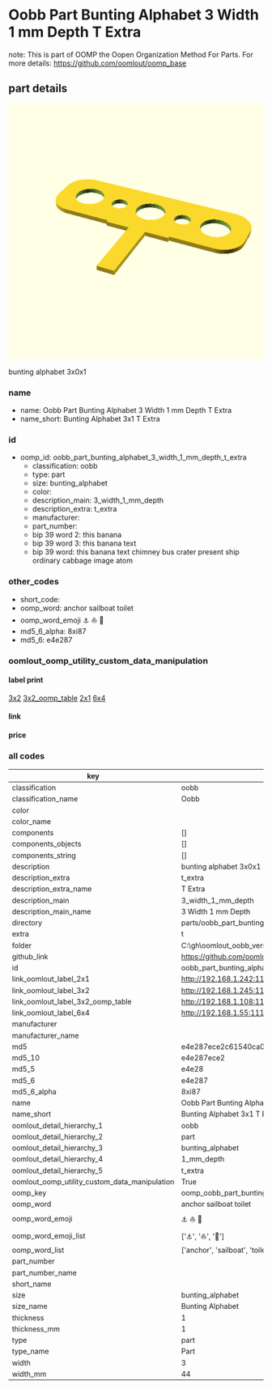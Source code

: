 # Oobb Part Bunting Alphabet 3 Width 1 mm Depth T Extra  

note: This is part of OOMP the Oopen Organization Method For Parts. For more details: https://github.com/oomlout/oomp_base

##  part details
  

[![](3dpr.png)](3dpr.png)

bunting alphabet 3x0x1



### name
* name: Oobb Part Bunting Alphabet 3 Width 1 mm Depth T Extra
* name_short: Bunting Alphabet 3x1 T Extra
### id
* oomp_id: oobb_part_bunting_alphabet_3_width_1_mm_depth_t_extra
  * classification: oobb
  * type: part
  * size: bunting_alphabet
  * color: 
  * description_main: 3_width_1_mm_depth
  * description_extra: t_extra
  * manufacturer: 
  * part_number: 
  * bip 39 word 2: this banana
  * bip 39 word 3: this banana text
  * bip 39 word: this banana text chimney bus crater present ship ordinary cabbage image atom

### other_codes
* short_code: 
* oomp_word: anchor sailboat toilet
* oomp_word_emoji :anchor: :sailboat: :toilet:
* md5_6_alpha: 8xi87
* md5_6: e4e287






### oomlout_oomp_utility_custom_data_manipulation
#### label print
[3x2](http://192.168.1.245:1112/?label=oomp%208xi87)
[3x2_oomp_table](http://192.168.1.108:1112/?label=oomp%208xi87)
[2x1](http://192.168.1.242:1112/?label=oomp%208xi87)
[6x4](http://192.168.1.55:1112/?label=oomp%208xi87)    

#### link

                              

#### price







### all codes 
| key | value |  
| --- | --- |  
| classification | oobb |  
| classification_name | Oobb |  
| color |  |  
| color_name |  |  
| components | [] |  
| components_objects | [] |  
| components_string | [] |  
| description | bunting alphabet 3x0x1 |  
| description_extra | t_extra |  
| description_extra_name | T Extra |  
| description_main | 3_width_1_mm_depth |  
| description_main_name | 3 Width 1 mm Depth |  
| directory | parts/oobb_part_bunting_alphabet_3_width_1_mm_depth_t_extra |  
| extra | t |  
| folder | C:\gh\oomlout_oobb_version_4_generated_parts\things\oobb_part_bunting_alphabet_3_width_1_mm_depth_t_extra |  
| github_link | https://github.com/oomlout/oomlout_oomp_part_src/tree/main/parts/oobb_part_bunting_alphabet_3_width_1_mm_depth_t_extra |  
| id | oobb_part_bunting_alphabet_3_width_1_mm_depth_t_extra |  
| link_oomlout_label_2x1 | http://192.168.1.242:1112/?label=oomp%208xi87 |  
| link_oomlout_label_3x2 | http://192.168.1.245:1112/?label=oomp%208xi87 |  
| link_oomlout_label_3x2_oomp_table | http://192.168.1.108:1112/?label=oomp%208xi87 |  
| link_oomlout_label_6x4 | http://192.168.1.55:1112/?label=oomp%208xi87 |  
| manufacturer |  |  
| manufacturer_name |  |  
| md5 | e4e287ece2c61540ca0f7281bf448f06 |  
| md5_10 | e4e287ece2 |  
| md5_5 | e4e28 |  
| md5_6 | e4e287 |  
| md5_6_alpha | 8xi87 |  
| name | Oobb Part Bunting Alphabet 3 Width 1 mm Depth T Extra |  
| name_short | Bunting Alphabet 3x1 T Extra |  
| oomlout_detail_hierarchy_1 | oobb |  
| oomlout_detail_hierarchy_2 | part |  
| oomlout_detail_hierarchy_3 | bunting_alphabet |  
| oomlout_detail_hierarchy_4 | 1_mm_depth |  
| oomlout_detail_hierarchy_5 | t_extra |  
| oomlout_oomp_utility_custom_data_manipulation | True |  
| oomp_key | oomp_oobb_part_bunting_alphabet_3_width_1_mm_depth_t_extra |  
| oomp_word | anchor sailboat toilet |  
| oomp_word_emoji | :anchor: :sailboat: :toilet: |  
| oomp_word_emoji_list | [':anchor:', ':sailboat:', ':toilet:'] |  
| oomp_word_list | ['anchor', 'sailboat', 'toilet'] |  
| part_number |  |  
| part_number_name |  |  
| short_name |  |  
| size | bunting_alphabet |  
| size_name | Bunting Alphabet |  
| thickness | 1 |  
| thickness_mm | 1 |  
| type | part |  
| type_name | Part |  
| width | 3 |  
| width_mm | 44 |  
